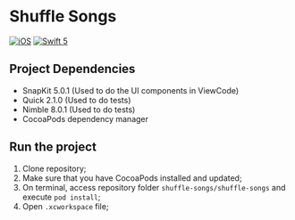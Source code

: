 # Shuffle Songs
[![iOS](https://img.shields.io/badge/platform-iOS-blue.svg)](https://developer.apple.com/ios/)
[![Swift 5](https://img.shields.io/badge/Swift-5-orange.svg?style=flat)](https://swift.org/)

## Project Dependencies
- SnapKit 5.0.1 (Used to do the UI components in ViewCode)
- Quick 2.1.0 (Used to do tests)
- Nimble 8.0.1 (Used to do tests)
- CocoaPods dependency manager

## Run the project
1. Clone repository;
2. Make sure that you have CocoaPods installed and updated;
3. On terminal, access repository folder `shuffle-songs/shuffle-songs` and execute `pod install`;
4. Open `.xcworkspace` file;
